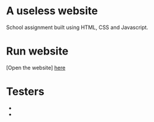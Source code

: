 # A useless website
School assignment built using HTML, CSS and Javascript. 

# Run website
[Open the website] [here]("https://dontpress.netlify.app/")

# Testers 
* 
*

